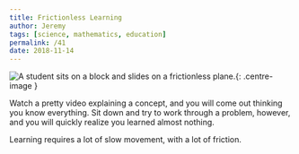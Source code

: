 ```yaml
---
title: Frictionless Learning
author: Jeremy
tags: [science, mathematics, education]
permalink: /41
date: 2018-11-14
---
```


![A student sits on a block and slides on a frictionless plane.](https://res.cloudinary.com/dh3hm8pb7/image/upload/c_scale,q_auto:best/v1535842782/Handwaving/Published/FrictionlessLearning.png){: .centre-image }

Watch a pretty video explaining a concept, and you will come out thinking you know everything. Sit down and try to work through a problem, however, and you will quickly realize you learned almost nothing.

Learning requires a lot of slow movement, with a lot of friction.